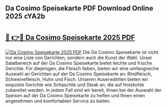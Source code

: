 ## Da Cosimo Speisekarte PDF Download Online 2025 cYA2b

# <h2><a href="http://gc8qkr.nevu.top/?p=Da+Cosimo+Speisekarte">🔗 👉🔴 Da Cosimo Speisekarte 2025 PDF</a></h2>

[![Da Cosimo Speisekarte 2025 PDF](https://i.imgur.com/dBaPXMq.png)](http://gc8qkr.nevu.top/?p=Da+Cosimo+Speisekarte)
Die Da Cosimo Speisekarte ist nicht nur eine Liste von Gerichten, sondern auch die Kunst der Wahl. Unser Salatbereich auf der Da Cosimo Speisekarte bietet leichte und frische Gerichte. Für diejenigen, die Fleisch lieben, bieten wir eine umfangreiche Auswahl an Gerichten auf der Da Cosimo Speisekarte an: Rindfleisch, Schweinefleisch, Huhn und Fisch. Unseren Auserwählten bieten wir exquisite Gerichte wie Schaschlik und Steak an, die auf Holzkohle zubereitet werden. In jedem Fall sind wir bereit, Ihnen bei der Auswahl der Speisen auf der Da Cosimo Speisekarte zu helfen und Ihnen einen angenehmen und komfortablen Service zu bieten.
